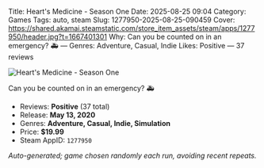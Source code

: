 Title: Heart's Medicine - Season One
Date: 2025-08-25 09:04
Category: Games
Tags: auto, steam
Slug: 1277950-2025-08-25-090459
Cover: https://shared.akamai.steamstatic.com/store_item_assets/steam/apps/1277950/header.jpg?t=1667401301
Why: Can you be counted on in an emergency? 🚑 — Genres: Adventure, Casual, Indie
Likes: Positive — 37 reviews

![Heart's Medicine - Season One](https://shared.akamai.steamstatic.com/store_item_assets/steam/apps/1277950/header.jpg?t=1667401301)

Can you be counted on in an emergency? 🚑

- Reviews: **Positive** (37 total)
- Release: **May 13, 2020**
- Genres: **Adventure, Casual, Indie, Simulation**
- Price: **$19.99**
- Steam AppID: `1277950`

*Auto-generated; game chosen randomly each run, avoiding recent repeats.*
